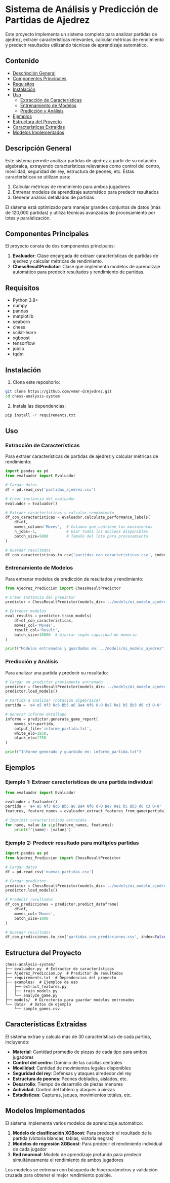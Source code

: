 # Sistema de Análisis y Predicción de Partidas de Ajedrez

Este proyecto implementa un sistema completo para analizar partidas de ajedrez, extraer características relevantes, calcular métricas de rendimiento y predecir resultados utilizando técnicas de aprendizaje automático.

## Contenido

- [Descripción General](#descripción-general)
- [Componentes Principales](#componentes-principales)
- [Requisitos](#requisitos)
- [Instalación](#instalación)
- [Uso](#uso)
  - [Extracción de Características](#extracción-de-características)
  - [Entrenamiento de Modelos](#entrenamiento-de-modelos)
  - [Predicción y Análisis](#predicción-y-análisis)
- [Ejemplos](#ejemplos)
- [Estructura del Proyecto](#estructura-del-proyecto)
- [Características Extraídas](#características-extraídas)
- [Modelos Implementados](#modelos-implementados)

## Descripción General

Este sistema permite analizar partidas de ajedrez a partir de su notación algebraica, extrayendo características relevantes como control del centro, movilidad, seguridad del rey, estructura de peones, etc. Estas características se utilizan para:

1. Calcular métricas de rendimiento para ambos jugadores
2. Entrenar modelos de aprendizaje automático para predecir resultados
3. Generar análisis detallados de partidas

El sistema está optimizado para manejar grandes conjuntos de datos (más de 120,000 partidas) y utiliza técnicas avanzadas de procesamiento por lotes y paralelización.

## Componentes Principales

El proyecto consta de dos componentes principales:

1. **Evaluador**: Clase encargada de extraer características de partidas de ajedrez y calcular métricas de rendimiento.
2. **ChessResultPredictor**: Clase que implementa modelos de aprendizaje automático para predecir resultados y rendimiento de partidas.

## Requisitos

- Python 3.8+
- numpy
- pandas
- matplotlib
- seaborn
- chess
- scikit-learn
- xgboost
- tensorflow
- joblib
- tqdm

## Instalación

1. Clona este repositorio:
```bash
git clone https://github.com/vmmr-d/Ajedrez.git
cd chess-analysis-system
```

2. Instala las dependencias:
```bash
pip install -r requirements.txt
```

## Uso

### Extracción de Características

Para extraer características de partidas de ajedrez y calcular métricas de rendimiento:

```python
import pandas as pd
from evaluador import Evaluador

# Cargar datos
df = pd.read_csv('partidas_ajedrez.csv')

# Crear instancia del evaluador
evaluador = Evaluador()

# Extraer características y calcular rendimiento
df_con_caracteristicas = evaluador.calculate_performance_labels(
    df=df,
    moves_column='Moves',  # Columna que contiene los movimientos
    n_jobs=-1,             # Usar todos los núcleos disponibles
    batch_size=5000        # Tamaño del lote para procesamiento
)

# Guardar resultados
df_con_caracteristicas.to_csv('partidas_con_caracteristicas.csv', index=False)
```

### Entrenamiento de Modelos

Para entrenar modelos de predicción de resultados y rendimiento:

```python
from Ajedrez_Prediccion import ChessResultPredictor

# Crear instancia del predictor
predictor = ChessResultPredictor(models_dir='../models/mi_modelo_ajedrez')

# Entrenar modelos
eval_results = predictor.train_models(
    df=df_con_caracteristicas,
    moves_col='Moves',
    result_col='Result',
    batch_size=10000  # Ajustar según capacidad de memoria
)

print("Modelos entrenados y guardados en: ../models/mi_modelo_ajedrez")
```

### Predicción y Análisis

Para analizar una partida y predecir su resultado:

```python
# Cargar un predictor previamente entrenado
predictor = ChessResultPredictor(models_dir='../models/mi_modelo_ajedrez')
predictor.load_models()

# Partida a analizar (notación algebraica)
partida = 'e4 e5 Nf3 Nc6 Bb5 a6 Ba4 Nf6 O-O Be7 Re1 b5 Bb3 d6 c3 O-O'

# Generar informe detallado
informe = predictor.generate_game_report(
    moves_str=partida,
    output_file='informe_partida.txt',
    white_elo=1850,
    black_elo=1750
)

print("Informe generado y guardado en: informe_partida.txt")
```

## Ejemplos

### Ejemplo 1: Extraer características de una partida individual

```python
from evaluador import Evaluador

evaluador = Evaluador()
partida = 'e4 e5 Nf3 Nc6 Bb5 a6 Ba4 Nf6 O-O Be7 Re1 b5 Bb3 d6 c3 O-O'
features, feature_names = evaluador.extract_features_from_game(partida)

# Imprimir características extraídas
for name, value in zip(feature_names, features):
    print(f"{name}: {value}")
```

### Ejemplo 2: Predecir resultado para múltiples partidas

```python
import pandas as pd
from Ajedrez_Prediccion import ChessResultPredictor

# Cargar datos
df = pd.read_csv('nuevas_partidas.csv')

# Cargar predictor
predictor = ChessResultPredictor(models_dir='../models/mi_modelo_ajedrez')
predictor.load_models()

# Predecir resultados
df_con_predicciones = predictor.predict_dataframe(
    df=df,
    moves_col='Moves',
    batch_size=1000
)

# Guardar resultados
df_con_predicciones.to_csv('partidas_con_predicciones.csv', index=False)
```

## Estructura del Proyecto

```
chess-analysis-system/
├── evaluador.py  # Extractor de características
├── Ajedrez_Prediccion.py  # Predictor de resultados
├── requirements.txt  # Dependencias del proyecto
├── examples/  # Ejemplos de uso
│   ├── extract_features.py
│   ├── train_models.py
│   └── analyze_game.py
├── models/  # Directorio para guardar modelos entrenados
└── data/  # Datos de ejemplo
    └── sample_games.csv
```

## Características Extraídas

El sistema extrae y calcula más de 30 características de cada partida, incluyendo:

- **Material**: Cantidad promedio de piezas de cada tipo para ambos jugadores
- **Control del centro**: Dominio de las casillas centrales
- **Movilidad**: Cantidad de movimientos legales disponibles
- **Seguridad del rey**: Defensas y ataques alrededor del rey
- **Estructura de peones**: Peones doblados, aislados, etc.
- **Desarrollo**: Tiempo de desarrollo de piezas menores
- **Actividad**: Control del tablero y ataques a piezas
- **Estadísticas**: Capturas, jaques, movimientos totales, etc.

## Modelos Implementados

El sistema implementa varios modelos de aprendizaje automático:

1. **Modelo de clasificación XGBoost**: Para predecir el resultado de la partida (victoria blancas, tablas, victoria negras)
2. **Modelos de regresión XGBoost**: Para predecir el rendimiento individual de cada jugador
3. **Red neuronal**: Modelo de aprendizaje profundo para predecir simultáneamente el rendimiento de ambos jugadores

Los modelos se entrenan con búsqueda de hiperparámetros y validación cruzada para obtener el mejor rendimiento posible.
